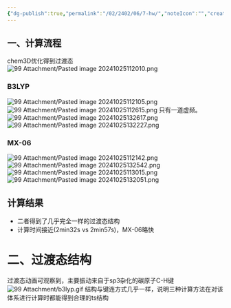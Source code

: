 ```yaml
---
{"dg-publish":true,"permalink":"/02/2402/06/7-hw/","noteIcon":"","created":"2025-01-31T00:35","updated":"2025-07-01T13:38"}
---
```


## 一、计算流程


chem3D优化得到过渡态
![99 Attachment/Pasted image 20241025112010.png](/img/user/99%20Attachment/Pasted%20image%2020241025112010.png)
### B3LYP
![99 Attachment/Pasted image 20241025112105.png](/img/user/99%20Attachment/Pasted%20image%2020241025112105.png)
![99 Attachment/Pasted image 20241025112615.png](/img/user/99%20Attachment/Pasted%20image%2020241025112615.png)
只有一道虚频。
![99 Attachment/Pasted image 20241025132617.png](/img/user/99%20Attachment/Pasted%20image%2020241025132617.png)
![99 Attachment/Pasted image 20241025132227.png](/img/user/99%20Attachment/Pasted%20image%2020241025132227.png)
### MX-06
![99 Attachment/Pasted image 20241025112142.png](/img/user/99%20Attachment/Pasted%20image%2020241025112142.png)
![99 Attachment/Pasted image 20241025132542.png](/img/user/99%20Attachment/Pasted%20image%2020241025132542.png)
![99 Attachment/Pasted image 20241025113015.png](/img/user/99%20Attachment/Pasted%20image%2020241025113015.png)
![99 Attachment/Pasted image 20241025132051.png](/img/user/99%20Attachment/Pasted%20image%2020241025132051.png)
## 计算结果
- 二者得到了几乎完全一样的过渡态结构
- 计算时间接近(2min32s vs 2min57s)，MX-06略快



# 二、过渡态结构
过渡态动画可观察到，主要振动来自于sp3杂化的碳原子C-H键
![99 Attachment/b3lyp.gif](/img/user/99%20Attachment/b3lyp.gif)
结构与键连方式几乎一样，说明三种计算方法在对该体系进行计算时都能得到合理的ts结构